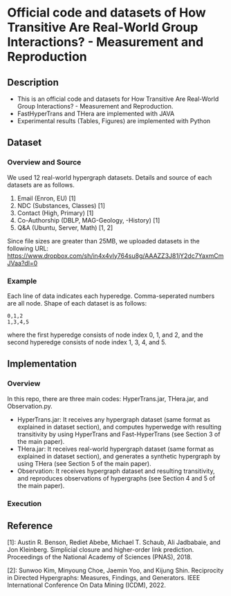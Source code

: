 # Official code and datasets of How Transitive Are Real-World Group Interactions? - Measurement and Reproduction

## Description

- This is an official code and datasets for How Transitive Are Real-World Group Interactions? - Measurement and Reproduction.
- FastHyperTrans and THera are implemented with JAVA
- Experimental results (Tables, Figures) are implemented with Python

## Dataset

### Overview and Source

We used 12 real-world hypergraph datasets. Details and source of each datasets are as follows.
1. Email (Enron, EU) [1]
2. NDC (Substances, Classes) [1]
3. Contact (High, Primary) [1]
4. Co-Authorship (DBLP, MAG-Geology, -History) [1]
5. Q&A (Ubuntu, Server, Math) [1, 2]

Since file sizes are greater than 25MB, we uploaded datasets in the following URL: 
https://www.dropbox.com/sh/in4x4vly764su8g/AAAZZ3J81jY2dc7YaxmCmJVaa?dl=0

### Example

Each line of data indicates each hyperedge.
Comma-seperated numbers are all node.
Shape of each dataset is as follows:

````
0,1,2
1,3,4,5
````
where the first hyperedge consists of node index 0, 1, and 2, and the second hyperedge consists of node index 1, 3, 4, and 5.

## Implementation

### Overview

In this repo, there are three main codes: HyperTrans.jar, THera.jar, and Observation.py.
- HyperTrans.jar: It receives any hypergraph dataset (same format as explained in dataset section), and computes hyperwedge with resulting transitivity by using HyperTrans and Fast-HyperTrans (see Section 3 of the main paper).
- THera.jar: It receives real-world hypergraph dataset (same format as explained in dataset section), and generates a synthetic hypergraph by using THera (see Section 5 of the main paper).
- Observation: It receives hypergraph dataset and resulting transitivity, and reproduces observations of hypergraphs (see Section 4 and 5 of the main paper).

### Execution

## Reference

[1]: Austin R. Benson, Rediet Abebe, Michael T. Schaub, Ali Jadbabaie, and Jon Kleinberg. Simplicial closure and higher-order link prediction. Proceedings of the National Academy of Sciences (PNAS), 2018.

[2]: Sunwoo Kim, Minyoung Choe, Jaemin Yoo, and Kijung Shin. Reciprocity in Directed Hypergraphs: Measures, Findings, and Generators. IEEE International Conference On Data Mining (ICDM), 2022.
